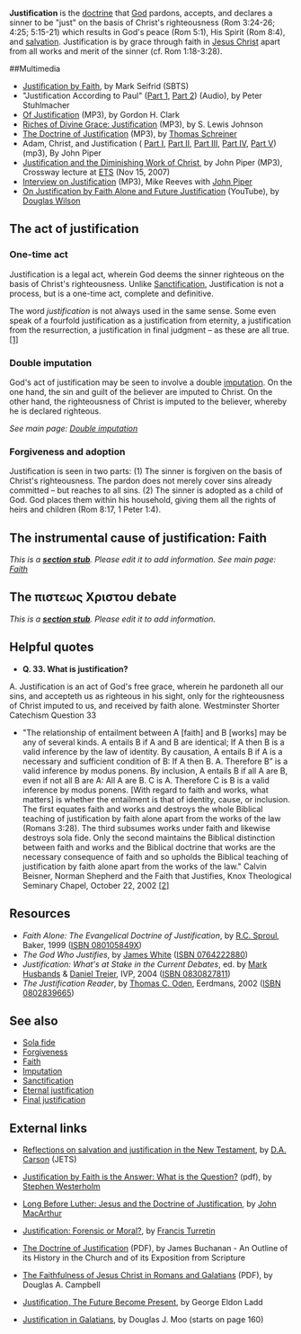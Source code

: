 **Justification** is the [doctrine](Doctrine "Doctrine") that
[God](God "God") pardons, accepts, and declares a sinner to be
"just" on the basis of Christ's righteousness (Rom 3:24-26; 4:25;
5:15-21) which results in God's peace (Rom 5:1), His Spirit (Rom
8:4), and [salvation](Salvation "Salvation"). Justification is by
grace through faith in [Jesus Christ](Jesus_Christ "Jesus Christ")
apart from all works and merit of the sinner (cf. Rom 1:18-3:28).

##Multimedia

-   [Justification by Faith](http://www.sbts.edu/MP3/Speakers/20000216seifrid.mp3),
    by Mark Seifrid (SBTS)
-   "Justification According to Paul"
    ([Part 1](http://www.sbts.edu/resources/lectures/gheens/justification-according-to-paul-part-1/),
    [Part 2](http://www.sbts.edu/resources/lectures/gheens/justification-according-to-paul-part-2/))
    (Audio), by Peter Stuhlmacher
-   [Of Justification](http://www.trinitylectures.org/MP3/hh._XI_Justification.mp3)
    (MP3), by Gordon H. Clark
-   [Riches of Divine Grace: Justification](http://www.believerschapeldallas.org/audio/slj-69_systematic-theology/046_SLJ_69_32K.mp3)
    (MP3), by S. Lewis Johnson
-   [The Doctrine of Justification](http://www.reclaimingthemind.org/content/files/CWS/CWS_Dr_Tom_Schreiner.mp3)
    (MP3), by [Thomas Schreiner](Thomas_Schreiner "Thomas Schreiner")
-   Adam, Christ, and Justification (
    [Part I](http://www.desiringgod.org/download.php?file=http://www.desiringgod.org/media/audio/2000/20000618.mp3),
    [Part II](http://www.desiringgod.org/download.php?file=http://www.desiringgod.org/media/audio/2000/20000625.mp3),
    [Part III](http://www.desiringgod.org/download.php?file=http://www.desiringgod.org/media/audio/2000/20000702.mp3),
    [Part IV](http://www.desiringgod.org/download.php?file=http://www.desiringgod.org/media/audio/2000/20000820.mp3),
    [Part V](http://www.desiringgod.org/download.php?file=http://www.desiringgod.org/media/audio/2000/20000827.mp3))
    (mp3), By John Piper
-   [Justification and the Diminishing Work of Christ](http://www.desiringgod.org/download.php?file=http://www.desiringgod.org/media/audio/2007/20071114.mp3),
    by John Piper (MP3), Crossway lecture at [ETS](ETS "ETS") (Nov 15,
    2007)
-   [Interview on Justification](http://theologynetwork.org/christian-beliefs/justification/starting-out/table-talk-4--justification.htm)
    (MP3), Mike Reeves with [John Piper](John_Piper "John Piper")
-   [On Justification by Faith Alone and Future Justification](http://www.youtube.com/watch?v=u5XPu8_gqj4&feature=related)
    (YouTube), by [Douglas Wilson](Douglas_Wilson "Douglas Wilson")

## The act of justification

### One-time act

Justification is a legal act, wherein God deems the sinner
righteous on the basis of Christ's righteousness. Unlike
[Sanctification](Sanctification "Sanctification"), Justification is
not a process, but is a one-time act, complete and definitive.

The word *justification* is not always used in the same sense. Some
even speak of a fourfold justification as a justification from
eternity, a justification from the resurrection, a justification in
final judgment – as these are all
true.[[1]](http://www.seeking4truth.com/21.htm)

### Double imputation

God's act of justification may be seen to involve a double
[imputation](Imputation "Imputation"). On the one hand, the sin and
guilt of the believer are imputed to Christ. On the other hand, the
righteousness of Christ is imputed to the believer, whereby he is
declared righteous.

*See main page: [Double imputation](Double_imputation "Double imputation")*
### Forgiveness and adoption

Justification is seen in two parts: (1) The sinner is forgiven on
the basis of Christ's righteousness. The pardon does not merely
cover sins already committed – but reaches to all sins. (2) The
sinner is adopted as a child of God. God places them within his
household, giving them all the rights of heirs and children (Rom
8:17, 1 Peter 1:4).

## The instrumental cause of justification: Faith

*This is a **[section stub](http://www.theopedia.com/Category:Theopedia_sectionstubs "Category:Theopedia sectionstubs")**. Please edit it to add information.*
*See main page: [Faith](Faith "Faith")*
## The πιστεως Χριστου debate

*This is a **[section stub](http://www.theopedia.com/Category:Theopedia_sectionstubs "Category:Theopedia sectionstubs")**. Please edit it to add information.*
## Helpful quotes

-   **Q. 33. What is justification?**

A. Justification is an act of God's free grace, wherein he
pardoneth all our sins, and accepteth us as righteous in his sight,
only for the righteousness of Christ imputed to us, and received by
faith alone. Westminster Shorter Catechism Question 33

-   "The relationship of entailment between A [faith] and B [works]
    may be any of several kinds. A entails B if A and B are identical;
    If A then B is a valid inference by the law of identity. By
    causation, A entails B if A is a necessary and sufficient condition
    of B: If A then B. A. Therefore B” is a valid inference by modus
    ponens. By inclusion, A entails B if all A are B, even if not all B
    are A: All A are B. C is A. Therefore C is B is a valid inference
    by modus ponens. [With regard to faith and works, what matters] is
    whether the entailment is that of identity, cause, or inclusion.
    The first equates faith and works and destroys the whole Biblical
    teaching of justification by faith alone apart from the works of
    the law (Romans 3:28). The third subsumes works under faith and
    likewise destroys sola fide. Only the second maintains the Biblical
    distinction between faith and works and the Biblical doctrine that
    works are the necessary consequence of faith and so upholds the
    Biblical teaching of justification by faith alone apart from the
    works of the law." Calvin Beisner, Norman Shepherd and the Faith
    that Justifies, Knox Theological Seminary Chapel, October 22, 2002
    [[2]](http://www.ecalvinbeisner.com/freearticles/WhatIstheFaiththatJustifies.pdf)

## Resources

-   *Faith Alone: The Evangelical Doctrine of Justification*, by
    [R.C. Sproul](R.C._Sproul "R.C. Sproul"), Baker, 1999
    ([ISBN 080105849X](http://www.theopedia.com/Special:BookSources/080105849X))
-   *The God Who Justifies*, by
    [James White](James_White "James White")
    ([ISBN 0764222880](http://www.theopedia.com/Special:BookSources/0764222880))
-   *Justification: What's at Stake in the Current Debates*, ed. by
    [Mark Husbands](Mark_Husbands "Mark Husbands") &
    [Daniel Treier](Daniel_Treier "Daniel Treier"), IVP, 2004
    ([ISBN 0830827811](http://www.theopedia.com/Special:BookSources/0830827811))
-   *The Justification Reader*, by
    [Thomas C. Oden](Thomas_C._Oden "Thomas C. Oden"), Eerdmans, 2002
    ([ISBN 0802839665](http://www.theopedia.com/Special:BookSources/0802839665))

## See also

-   [Sola fide](Sola_fide "Sola fide")
-   [Forgiveness](Forgiveness "Forgiveness")
-   [Faith](Faith "Faith")
-   [Imputation](Imputation "Imputation")
-   [Sanctification](Sanctification "Sanctification")
-   [Eternal justification](Eternal_justification "Eternal justification")
-   [Final justification](Final_justification "Final justification")

## External links

-   [Reflections on salvation and justification in the New Testament](http://www.findarticles.com/p/articles/mi_qa3817/is_199712/ai_n8773936/print),
    by [D.A. Carson](D.A._Carson "D.A. Carson") (JETS)
-   [Justification by Faith is the Answer: What is the Question?](http://www.ctsfw.net/media/pdfs/westerholmjustification.pdf)
    (pdf), by
    [Stephen Westerholm](Stephen_Westerholm "Stephen Westerholm")
-   [Long Before Luther: Jesus and the Doctrine of Justification](http://www.biblebb.com/files/MAC/justification.htm),
    by [John MacArthur](John_MacArthur "John MacArthur")
-   [Justification: Forensic or Moral?](http://reformedperspectives.org/newfiles/fra_turretin/TH.Turretin.justification.html),
    by [Francis Turretin](Francis_Turretin "Francis Turretin")
-   [The Doctrine of Justification](http://www.rpts.edu/media/DoctrineofJustification-Buchanan.pdf)
    (PDF), by James Buchanan - An Outline of its History in the Church
    and of its Exposition from Scripture
-   [The Faithfulness of Jesus Christ in Romans and Galatians](http://www.westmont.edu/~fisk/paulandscripture/Campbell_Faithfulness_of_Jesus_Christ.pdf)
    (PDF), by Douglas A. Campbell

-   [Justification, The Future Become Present](http://spurgeon.wordpress.com/2011/02/12/justification-the-future-become-present/),
    by George Eldon Ladd

-   [Justification in Galatians](http://static.crossway.org/excerpt/understanding-the-times/understanding-the-times-download.pdf),
    by Douglas J. Moo (starts on page 160)



